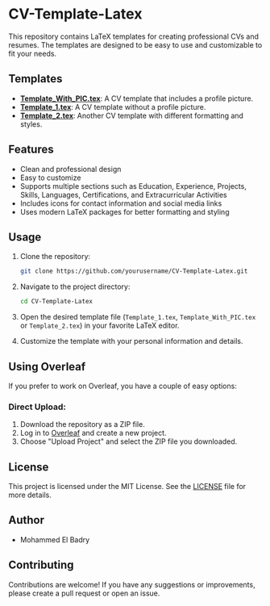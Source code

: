 # CV-Template-Latex

This repository contains LaTeX templates for creating professional CVs and resumes. The templates are designed to be easy to use and customizable to fit your needs.

## Templates

- **[Template_With_PIC.tex](Template_With_PIC.tex)**: A CV template that includes a profile picture.
- **[Template_1.tex](Template_1.tex)**: A CV template without a profile picture.
- **[Template_2.tex](Template_2.tex)**: Another CV template with different formatting and styles.

## Features

- Clean and professional design
- Easy to customize
- Supports multiple sections such as Education, Experience, Projects, Skills, Languages, Certifications, and Extracurricular Activities
- Includes icons for contact information and social media links
- Uses modern LaTeX packages for better formatting and styling

## Usage

1. Clone the repository:

   ```sh
   git clone https://github.com/yourusername/CV-Template-Latex.git
   ```

2. Navigate to the project directory:

   ```sh
   cd CV-Template-Latex
   ```

3. Open the desired template file (`Template_1.tex`, `Template_With_PIC.tex` or `Template_2.tex`) in your favorite LaTeX editor.

4. Customize the template with your personal information and details.

## Using Overleaf

If you prefer to work on Overleaf, you have a couple of easy options:

### Direct Upload:

1. Download the repository as a ZIP file.
2. Log in to [Overleaf](https://overleaf.com/) and create a new project.
3. Choose "Upload Project" and select the ZIP file you downloaded.

## License

This project is licensed under the MIT License. See the [LICENSE]() file for more details.

## Author

- Mohammed El Badry

## Contributing

Contributions are welcome! If you have any suggestions or improvements, please create a pull request or open an issue.
